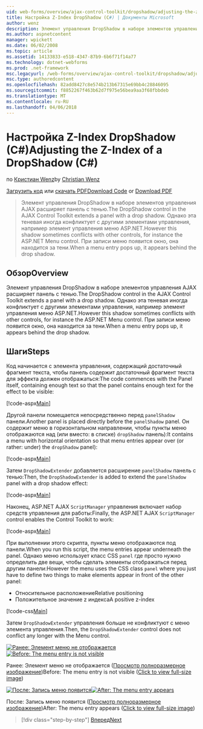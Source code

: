 ```yaml
---
uid: web-forms/overview/ajax-control-toolkit/dropshadow/adjusting-the-z-index-of-a-dropshadow-cs
title: Настройка Z-Index DropShadow (C#) | Документы Microsoft
author: wenz
description: Элемент управления DropShadow в наборе элементов управления AJAX расширяет панель с тенью. Однако эта теневая иногда конфликтует с другими элементами управления для пап...
ms.author: aspnetcontent
manager: wpickett
ms.date: 06/02/2008
ms.topic: article
ms.assetid: 14133833-e518-4347-87b9-6b6f71f14a77
ms.technology: dotnet-webforms
ms.prod: .net-framework
msc.legacyurl: /web-forms/overview/ajax-control-toolkit/dropshadow/adjusting-the-z-index-of-a-dropshadow-cs
msc.type: authoredcontent
ms.openlocfilehash: 82add8427c8e574b213b67315e69bb4c28846095
ms.sourcegitcommit: f8852267f463b62d7f975e56bea9aa3f68fbbdeb
ms.translationtype: MT
ms.contentlocale: ru-RU
ms.lasthandoff: 04/06/2018
---
```

<a name="adjusting-the-z-index-of-a-dropshadow-c"></a><span data-ttu-id="3e971-104">Настройка Z-Index DropShadow (C#)</span><span class="sxs-lookup"><span data-stu-id="3e971-104">Adjusting the Z-Index of a DropShadow (C#)</span></span>
====================
<span data-ttu-id="3e971-105">по [Кристиан Wenz](https://github.com/wenz)</span><span class="sxs-lookup"><span data-stu-id="3e971-105">by [Christian Wenz](https://github.com/wenz)</span></span>

<span data-ttu-id="3e971-106">[Загрузить код](http://download.microsoft.com/download/5/1/6/51652a81-500b-4f6b-88d3-617103e7941e/DropShadow1.cs.zip) или [скачать PDF](http://download.microsoft.com/download/b/6/a/b6ae89ee-df69-4c87-9bfb-ad1eb2b23373/dropshadow1CS.pdf)</span><span class="sxs-lookup"><span data-stu-id="3e971-106">[Download Code](http://download.microsoft.com/download/5/1/6/51652a81-500b-4f6b-88d3-617103e7941e/DropShadow1.cs.zip) or [Download PDF](http://download.microsoft.com/download/b/6/a/b6ae89ee-df69-4c87-9bfb-ad1eb2b23373/dropshadow1CS.pdf)</span></span>

> <span data-ttu-id="3e971-107">Элемент управления DropShadow в наборе элементов управления AJAX расширяет панель с тенью.</span><span class="sxs-lookup"><span data-stu-id="3e971-107">The DropShadow control in the AJAX Control Toolkit extends a panel with a drop shadow.</span></span> <span data-ttu-id="3e971-108">Однако эта теневая иногда конфликтует с другими элементами управления, например элемент управления меню ASP.NET.</span><span class="sxs-lookup"><span data-stu-id="3e971-108">However this shadow sometimes conflicts with other controls, for instance the ASP.NET Menu control.</span></span> <span data-ttu-id="3e971-109">При записи меню появится окно, она находится за тени.</span><span class="sxs-lookup"><span data-stu-id="3e971-109">When a menu entry pops up, it appears behind the drop shadow.</span></span>


## <a name="overview"></a><span data-ttu-id="3e971-110">Обзор</span><span class="sxs-lookup"><span data-stu-id="3e971-110">Overview</span></span>

<span data-ttu-id="3e971-111">Элемент управления DropShadow в наборе элементов управления AJAX расширяет панель с тенью.</span><span class="sxs-lookup"><span data-stu-id="3e971-111">The DropShadow control in the AJAX Control Toolkit extends a panel with a drop shadow.</span></span> <span data-ttu-id="3e971-112">Однако эта теневая иногда конфликтует с другими элементами управления, например элемент управления меню ASP.NET.</span><span class="sxs-lookup"><span data-stu-id="3e971-112">However this shadow sometimes conflicts with other controls, for instance the ASP.NET Menu control.</span></span> <span data-ttu-id="3e971-113">При записи меню появится окно, она находится за тени.</span><span class="sxs-lookup"><span data-stu-id="3e971-113">When a menu entry pops up, it appears behind the drop shadow.</span></span>

## <a name="steps"></a><span data-ttu-id="3e971-114">Шаги</span><span class="sxs-lookup"><span data-stu-id="3e971-114">Steps</span></span>

<span data-ttu-id="3e971-115">Код начинается с элемента управления, содержащий достаточный фрагмент текста, чтобы панель содержит достаточный фрагмент текста для эффекта должен отображаться:</span><span class="sxs-lookup"><span data-stu-id="3e971-115">The code commences with the Panel itself, containing enough text so that the panel contains enough text for the effect to be visible:</span></span>

[!code-aspx[Main](adjusting-the-z-index-of-a-dropshadow-cs/samples/sample1.aspx)]

<span data-ttu-id="3e971-116">Другой панели помещается непосредственно перед `panelShadow` панели.</span><span class="sxs-lookup"><span data-stu-id="3e971-116">Another panel is placed directly before the `panelShadow` panel.</span></span> <span data-ttu-id="3e971-117">Он содержит меню в горизонтальном направлении, чтобы пункты меню отображаются над (или вместо: в списке) `dropShadow` панель):</span><span class="sxs-lookup"><span data-stu-id="3e971-117">It contains a menu with horizontal orientation so that menu entries appear over (or rather: under) the `dropShadow` panel):</span></span>

[!code-aspx[Main](adjusting-the-z-index-of-a-dropshadow-cs/samples/sample2.aspx)]

<span data-ttu-id="3e971-118">Затем `DropShadowExtender` добавляется расширение `panelShadow` панель с тенью:</span><span class="sxs-lookup"><span data-stu-id="3e971-118">Then, the `DropShadowExtender` is added to extend the `panelShadow` panel with a drop shadow effect:</span></span>

[!code-aspx[Main](adjusting-the-z-index-of-a-dropshadow-cs/samples/sample3.aspx)]

<span data-ttu-id="3e971-119">Наконец, ASP.NET AJAX `ScriptManager` управления включает набор средств управления для работы:</span><span class="sxs-lookup"><span data-stu-id="3e971-119">Finally, the ASP.NET AJAX `ScriptManager` control enables the Control Toolkit to work:</span></span>

[!code-aspx[Main](adjusting-the-z-index-of-a-dropshadow-cs/samples/sample4.aspx)]

<span data-ttu-id="3e971-120">При выполнении этого скрипта, пункты меню отображаются под панели.</span><span class="sxs-lookup"><span data-stu-id="3e971-120">When you run this script, the menu entries appear underneath the panel.</span></span> <span data-ttu-id="3e971-121">Однако меню использует класс CSS `panel` где просто нужно определить две вещи, чтобы сделать элементы отображаться перед другим панели:</span><span class="sxs-lookup"><span data-stu-id="3e971-121">However the menu uses the CSS class `panel` where you just have to define two things to make elements appear in front of the other panel:</span></span>

- <span data-ttu-id="3e971-122">Относительное расположение</span><span class="sxs-lookup"><span data-stu-id="3e971-122">Relative positioning</span></span>
- <span data-ttu-id="3e971-123">Положительное значение z индекса</span><span class="sxs-lookup"><span data-stu-id="3e971-123">A positive z-index</span></span>

[!code-css[Main](adjusting-the-z-index-of-a-dropshadow-cs/samples/sample5.css)]

<span data-ttu-id="3e971-124">Затем `DropShadowExtender` управления больше не конфликтуют с меню элемента управления.</span><span class="sxs-lookup"><span data-stu-id="3e971-124">Then, the `DropShadowExtender` control does not conflict any longer with the Menu control.</span></span>


<span data-ttu-id="3e971-125">[![Ранее: Элемент меню не отображается](adjusting-the-z-index-of-a-dropshadow-cs/_static/image2.png)](adjusting-the-z-index-of-a-dropshadow-cs/_static/image1.png)</span><span class="sxs-lookup"><span data-stu-id="3e971-125">[![Before: The menu entry is not visible](adjusting-the-z-index-of-a-dropshadow-cs/_static/image2.png)](adjusting-the-z-index-of-a-dropshadow-cs/_static/image1.png)</span></span>

<span data-ttu-id="3e971-126">Ранее: Элемент меню не отображается ([Просмотр полноразмерное изображение](adjusting-the-z-index-of-a-dropshadow-cs/_static/image3.png))</span><span class="sxs-lookup"><span data-stu-id="3e971-126">Before: The menu entry is not visible ([Click to view full-size image](adjusting-the-z-index-of-a-dropshadow-cs/_static/image3.png))</span></span>


<span data-ttu-id="3e971-127">[![После: Запись меню появится](adjusting-the-z-index-of-a-dropshadow-cs/_static/image5.png)](adjusting-the-z-index-of-a-dropshadow-cs/_static/image4.png)</span><span class="sxs-lookup"><span data-stu-id="3e971-127">[![After: The menu entry appears](adjusting-the-z-index-of-a-dropshadow-cs/_static/image5.png)](adjusting-the-z-index-of-a-dropshadow-cs/_static/image4.png)</span></span>

<span data-ttu-id="3e971-128">После: Запись меню появится ([Просмотр полноразмерное изображение](adjusting-the-z-index-of-a-dropshadow-cs/_static/image6.png))</span><span class="sxs-lookup"><span data-stu-id="3e971-128">After: The menu entry appears ([Click to view full-size image](adjusting-the-z-index-of-a-dropshadow-cs/_static/image6.png))</span></span>

> [!div class="step-by-step"]
> [<span data-ttu-id="3e971-129">Вперед</span><span class="sxs-lookup"><span data-stu-id="3e971-129">Next</span></span>](manipulating-dropshadow-properties-from-client-code-cs.md)
